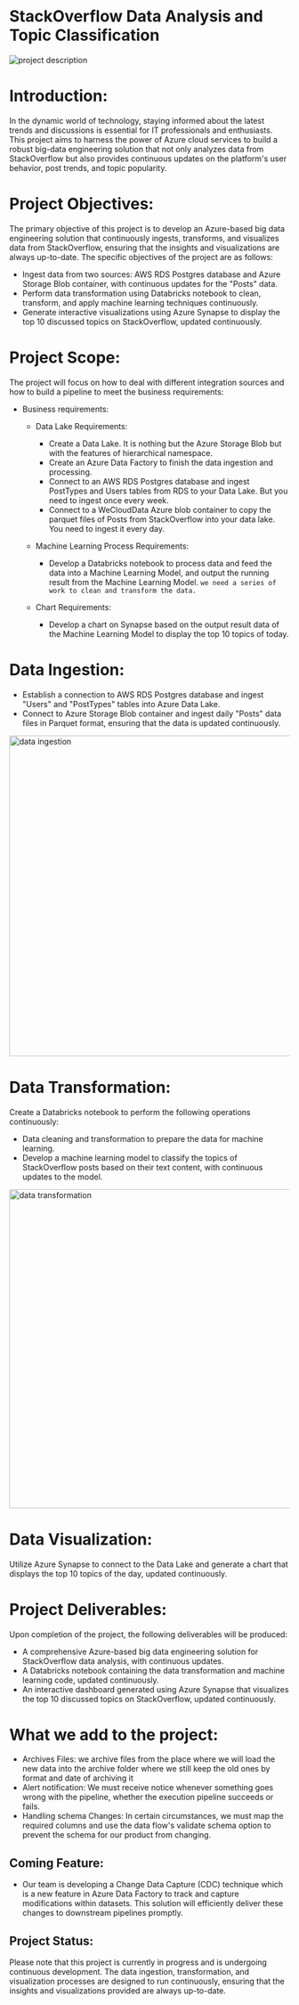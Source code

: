 # StackOverflow Data Analysis and Topic Classification
![project description](https://github.com/abdullahfawazaltulahi/Stackoverflow_project/assets/63244923/d9fd05c7-7670-45c9-bef0-1d65ad20adb3)

# Introduction:

In the dynamic world of technology, staying informed about the latest trends and discussions is essential for IT professionals and enthusiasts. This project aims to harness the power of Azure cloud services to build a robust big-data engineering solution that not only analyzes data from StackOverflow but also provides continuous updates on the platform's user behavior, post trends, and topic popularity.

# Project Objectives:

The primary objective of this project is to develop an Azure-based big data engineering solution that continuously ingests, transforms, and visualizes data from StackOverflow, ensuring that the insights and visualizations are always up-to-date. The specific objectives of the project are as follows:

  - Ingest data from two sources: AWS RDS Postgres database and Azure Storage Blob container, with continuous updates for the "Posts" data.
  -  Perform data transformation using Databricks notebook to clean, transform, and apply machine learning techniques continuously.
  - Generate interactive visualizations using Azure Synapse to display the top 10 discussed topics on StackOverflow, updated continuously.

# Project Scope:
The project will focus on how to deal with different integration sources and how to build a pipeline to meet the business requirements:
  - Business requirements:
    *  Data Lake Requirements:
        * Create a Data Lake. It is nothing but the Azure Storage Blob but with the features of hierarchical namespace.
        * Create an Azure Data Factory to finish the data ingestion and processing.
        * Connect to an AWS RDS Postgres database and ingest PostTypes and Users tables from RDS to your Data Lake. But you need to ingest once every week.
        * Connect to a WeCloudData Azure blob container to copy the parquet files of Posts from StackOverflow into your data lake. You need to ingest it every day.
   
    * Machine Learning Process Requirements:
        * Develop a Databricks notebook to process data and feed the data into a Machine Learning Model, and output the running result from the Machine Learning Model. `we need a series of work to clean and transform the data.`
    * Chart Requirements:
        * Develop a chart on Synapse based on the output result data of the Machine Learning Model to display the top 10 topics of today.

# Data Ingestion:
  - Establish a connection to AWS RDS Postgres database and ingest "Users" and "PostTypes" tables into Azure Data Lake.
  - Connect to Azure Storage Blob container and ingest daily "Posts" data files in Parquet format, ensuring that the data is updated continuously.
<img width="576" alt="data ingestion" src="https://github.com/abdullahfawazaltulahi/Stackoverflow_project/assets/63244923/d4b05e8e-8dcb-458a-9de8-983055685107">

# Data Transformation:
Create a Databricks notebook to perform the following operations continuously:
  - Data cleaning and transformation to prepare the data for machine learning.
  - Develop a machine learning model to classify the topics of StackOverflow posts based on their text content, with continuous updates to the model.
<img width="573" alt="data transformation" src="https://github.com/abdullahfawazaltulahi/Stackoverflow_project/assets/63244923/0d2e09ed-9e66-4f23-990c-3544bdc4aab4">

# Data Visualization:
Utilize Azure Synapse to connect to the Data Lake and generate a chart that displays the top 10 topics of the day, updated continuously.

# Project Deliverables:
Upon completion of the project, the following deliverables will be produced:

  - A comprehensive Azure-based big data engineering solution for StackOverflow data analysis, with continuous updates.
  - A Databricks notebook containing the data transformation and machine learning code, updated continuously.
  - An interactive dashboard generated using Azure Synapse that visualizes the top 10 discussed topics on StackOverflow, updated continuously.
# What we add to the project:
- Archives Files: we archive files from the place where we will load the new data 
into the archive folder where we still keep the old ones by format and date of 
archiving it
- Alert notification: We must receive notice whenever something goes wrong with the pipeline, 
whether the execution pipeline succeeds or fails.
- Handling schema Changes: In certain circumstances, we must map the required columns 
and use the data flow's validate schema option to prevent the schema for our product from 
changing.
## Coming Feature:
- Our team is developing a Change Data Capture (CDC) technique which is a new feature in Azure Data Factory to track and capture modifications within datasets. This solution will efficiently deliver these changes to downstream pipelines promptly.
## Project Status:
Please note that this project is currently in progress and is undergoing continuous development. The data ingestion, transformation, and visualization processes are designed to run continuously, ensuring that the insights and visualizations provided are always up-to-date.
